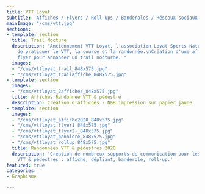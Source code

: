 ```yaml
---
title: VTT Loyat
subtitle: 'Affiches / Flyers / Roll-ups / Banderoles / Réseaux sociaux '
mainImage: "/cms/vtt.jpg"
sections:
- template: section
  title: Trail Nocture
  description: "Anciennement VTT Loyat, l'association Loyat Sports Nature propose
    de pratiquer le VTT, la course et la randonnée.\nCréation d'une affiche et d'un
    flyer pour annoncer un trail nocturne. "
  images:
  - "/cms/vttloyat_trail_848x575.jpg"
  - "/cms/vttloyat_trailaffiche_848x575.jpg"
- template: section
  images:
  - "/cms/vttloyat_2affiches_848x575.jpg"
  title: Affiches Randonnée VTT & pédestre
  description: Création d'affiches - N&B impression sur papier jaune
- template: section
  images:
  - "/cms/vttloyat_affiche2020_848x575.jpg"
  - "/cms/vttloyat_flyer1_848x575.jpg"
  - "/cms/vttloyat_flyer2-_848x575.jpg"
  - "/cms/vttloyat_banniere_848x575.jpg"
  - "/cms/vttloyat_rollup_848x575.jpg"
  title: Randonnées VTT & pédestres 2020
  description: 'Création de nombreux supports de communication pour les randonnées
    VTT & pédestres : affiche, dépliant, banderole, roll-up.'
featured: true
categories:
- Graphisme

---
```


